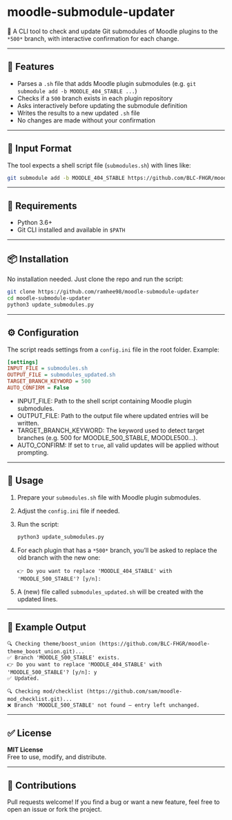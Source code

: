 # moodle-submodule-updater

🔄 A CLI tool to check and update Git submodules of Moodle plugins to the `*500*` branch, with interactive confirmation for each change.

---

## 🚀 Features

- Parses a `.sh` file that adds Moodle plugin submodules (e.g. `git submodule add -b MOODLE_404_STABLE ...`)
- Checks if a `500` branch exists in each plugin repository
- Asks interactively before updating the submodule definition
- Writes the results to a new updated `.sh` file
- No changes are made without your confirmation

---

## 📂 Input Format

The tool expects a shell script file (`submodules.sh`) with lines like:

```bash
git submodule add -b MOODLE_404_STABLE https://github.com/BLC-FHGR/moodle-theme_boost_union.git theme/boost_union
```

---

## 🧰 Requirements

- Python 3.6+
- Git CLI installed and available in `$PATH`

---

## 📦 Installation

No installation needed. Just clone the repo and run the script:

```bash
git clone https://github.com/ramhee98/moodle-submodule-updater
cd moodle-submodule-updater
python3 update_submodules.py
```

---

## ⚙️ Configuration

The script reads settings from a `config.ini` file in the root folder. Example:

```ini
[settings]
INPUT_FILE = submodules.sh
OUTPUT_FILE = submodules_updated.sh
TARGET_BRANCH_KEYWORD = 500
AUTO_CONFIRM = False

```
- INPUT_FILE: Path to the shell script containing Moodle plugin submodules.
- OUTPUT_FILE: Path to the output file where updated entries will be written.
- TARGET_BRANCH_KEYWORD: The keyword used to detect target branches (e.g. 500 for MOODLE_500_STABLE, MOODLE500...).
- AUTO_CONFIRM: If set to `true`, all valid updates will be applied without prompting.

---

## 📝 Usage

1. Prepare your `submodules.sh` file with Moodle plugin submodules.
2. Adjust the `config.ini` file if needed.
3. Run the script:

   ```bash
   python3 update_submodules.py
   ```

4. For each plugin that has a `*500*` branch, you’ll be asked to replace the old branch with the new one:

   ```
   👉 Do you want to replace 'MOODLE_404_STABLE' with 'MOODLE_500_STABLE'? [y/n]:
   ```

5. A (new) file called `submodules_updated.sh` will be created with the updated lines.

---

## 🧪 Example Output

```
🔍 Checking theme/boost_union (https://github.com/BLC-FHGR/moodle-theme_boost_union.git)...
✅ Branch 'MOODLE_500_STABLE' exists.
👉 Do you want to replace 'MOODLE_404_STABLE' with 'MOODLE_500_STABLE'? [y/n]: y
✅ Updated.

🔍 Checking mod/checklist (https://github.com/sam/moodle-mod_checklist.git)...
❌ Branch 'MOODLE_500_STABLE' not found – entry left unchanged.
```

---

## ✅ License

**MIT License**  
Free to use, modify, and distribute.

---

## 🤝 Contributions

Pull requests welcome! If you find a bug or want a new feature, feel free to open an issue or fork the project.